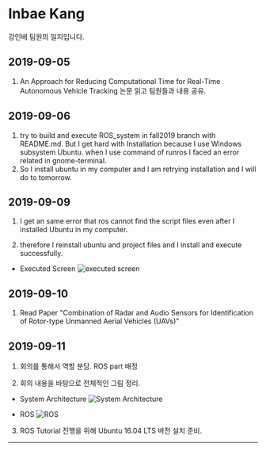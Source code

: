 Inbae Kang
=============
강인배 팀원의 일지입니다.

## 2019-09-05

1. An Approach for Reducing Computational Time for Real-Time Autonomous Vehicle Tracking 논문 읽고 팀원들과 내용 공유.

## 2019-09-06

1. try to build and execute ROS_system in fall2019 branch with README.md. But I get hard with Installation because I use Windows subsystem Ubuntu. when I use command of runros I faced an error related in gnome-terminal.
2. So I install ubuntu in my computer and I am retrying installation and I will do to tomorrow.

## 2019-09-09

1. I get an same error that ros cannot find the script files even after I installed Ubuntu in my computer.

2. therefore I reinstall ubuntu and project files and I install and execute successfully.

- Executed Screen
![executed screen](https://i.imgur.com/cuur6FX.png)

## 2019-09-10

1. Read Paper "Combination of Radar and Audio Sensors for Identification of Rotor-type Unmanned Aerial Vehicles (UAVs)"

## 2019-09-11

1. 회의를 통해서 역할 분담. ROS part 배정

2. 회의 내용을 바탕으로 전체적인 그림 정리.

- System Architecture
![System Architecture](https://i.imgur.com/J9cstXA.png)

- ROS
![ROS](https://i.imgur.com/eVVKMlF.png)

3. ROS Tutorial 진행을 위해 Ubuntu 16.04 LTS 버전 설치 준비.

* * *
